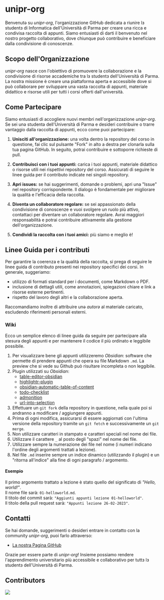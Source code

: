 # unipr-org

Benvenutə su *unipr-org*, l'organizzazione GitHub dedicata a riunire lɜ studentɜ di Informatica dell'Università di Parma per creare una ricca e condivisa raccolta di appunti. 
Siamo entusiasti di darti il benvenuto nel nostro progetto collaborativo, dove chiunque può contribuire e beneficiare dalla condivisione di conoscenze.

## Scopo dell'Organizzazione
*unipr-org* nasce con l'obiettivo di promuovere la collaborazione e la condivisione di risorse accademiche tra lɜ studentɜ dell'Università di Parma.
La nostra missione è creare una piattaforma aperta e accessibile dove si può collaborare per sviluppare una vasta raccolta di appunti, materiale didattico e risorse utili per tutti i corsi offerti dall'università.

## Come Partecipare
Siamo entusiasti di accogliere nuovi membri nell'organizzazione *unipr-org*. Se sei unə studentə dell'Università di Parma e desideri contribuire o trarre vantaggio dalla raccolta di appunti, ecco come puoi partecipare:

1. **Unisciti all'organizzazione:** una volta dentro la repository del corso in questione, fai clic sul pulsante "Fork" in alto a destra per clonarla sulla tua pagina GitHub. In seguito, potrai contribuire e sottoporre richieste di pull.

2. **Contribuisci con i tuoi appunti:** carica i tuoi appunti, materiale didattico o risorse utili nei rispettivi repository del corso. Assicurati di seguire le linee guida per il contributo indicate nei singoli repository.

3. **Apri issues:** se hai suggerimenti, domande o problemi, apri una "Issue" nel repository corrispondente. Il dialogo è fondamentale per migliorare la qualità e l'efficacia della raccolta.

4. **Diventa un collaboratore regolare:** se sei appassionato della condivisione di conoscenze e vuoi svolgere un ruolo più attivo, contattaci per diventare un collaboratore regolare. Avrai maggiori responsabilità e potrai contribuire attivamente alla gestione dell'organizzazione.
   
6. **Condividi la raccolta con i tuoi amici:** più siamo e meglio è!

## Linee Guida per i contributi
Per garantire la coerenza e la qualità della raccolta, si prega di seguire le linee guida di contributo presenti nei repository specifici dei corsi. In generale, suggeriamo:
- utilizzo di formati standard per i documenti, come Markdown o PDF.
- inclusione di dettagli utili, come annotazioni, spiegazioni chiare e link a risorse esterne pertinenti.
- rispetto del lavoro degli altri e la collaborazione aperta.

Raccomandiamo inoltre di attribuire unə _autorə_ al materiale caricato, escludendo riferimenti personali esterni.

### Wiki 
Ecco un semplice elenco di linee guida da seguire per partecipare alla stesura degli appunti e per mantenere il codice il più ordinato e leggibile possibile.
1. Per visualizzare bene gli appunti utilizzeremo _Obsidian_: software che permette di prendere appunti che opera su file Markdown `.md`. La preview che si vede su Github può risultare incompleta o non leggibile.
2. Plugin utilizzati su _Obsidian_:
	- [table-editor-obsidian](https://github.com/tgrosinger/advanced-tables-obsidian)
	- [highlightr-plugin](https://github.com/chetachiezikeuzor/Highlightr-Plugin)
	- [obsidian-automatic-table-of-content](https://github.com/johansatge/obsidian-automatic-table-of-contents)
	- [todo-checklist](https://github.com/delashum/obsidian-checklist-plugin)
	- [admonition](https://github.com/valentine195/obsidian-admonition)
	- [url-into-selection](https://github.com/denolehov/obsidian-url-into-selection)
3. Effettuare un `git fork` della repository in questione, nella quale poi si andranno a modificare / aggiungere appunti.
4. Prima di ogni modifica, assicurarsi di essere aggiornati con l'ultima versione della repository tramite un `git fetch` e successivamente un `git merge`.
6. Non utilizzare caratteri in stampato e caratteri speciali nel nome dei file.
7. Utilizzare il carattere `_` al posto degli "spazi" nel nome dei file.
8. Utilizzare sempre la numerazione dei file nel nome (i numeri indicano l'ordine degli argomenti trattati a lezione).
9. Nel file `.md` inserire sempre un indice dinamico (utilizzando il plugin) e un "ritorna all'indice" alla fine di ogni paragrafo / argomento.

#### Esempio 
Il primo argomento trattato a lezione è stato quello del significato di _"Hello, world!"_.  
Il nome file sarà: `01-helloworld.md`.  
Il titolo del commit sarà: `"Aggiunti appunti lezione 01-helloworld"`.  
Il titolo della pull request sarà: `"Appunti lezione 26-02-2023"`.  


## Contatti
Se hai domande, suggerimenti o desideri entrare in contatto con la community *unipr-org*, puoi farlo attraverso:

- [La nostra Pagina GitHub](https://github.com/unipr-org)
<!-- [Il nostro Canale Discord](#inserisci_link_discord) -->

Grazie per essere parte di *unipr-org*! Insieme possiamo rendere l'apprendimento universitario più accessibile e collaborativo per tuttɜ lɜ studentɜ dell'Università di Parma.

## Contributors
<a href="https://github.com/unipr-org/.github/graphs/contributors">
  <img src="https://contrib.rocks/image?repo=unipr-org/.github" />
</a>
